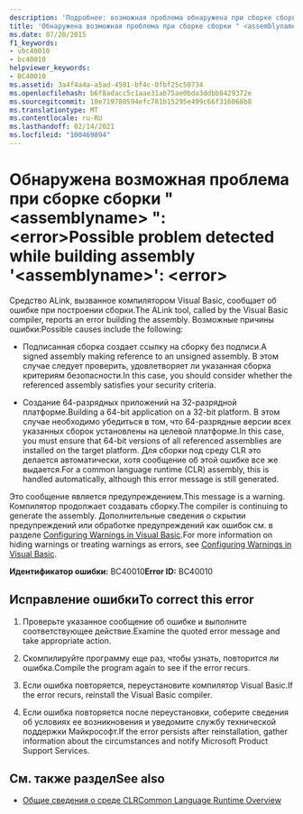 ```yaml
---
description: 'Подробнее: возможная проблема обнаружена при сборке сборки " <assemblyname> ": <error>'
title: 'Обнаружена возможная проблема при сборке сборки " <assemblyname> ": <error>'
ms.date: 07/20/2015
f1_keywords:
- vbc40010
- bc40010
helpviewer_keywords:
- BC40010
ms.assetid: 3a4f4a4a-a5ad-4501-bf4c-0fbf25c50734
ms.openlocfilehash: b6f8adacc5c1aae31ab75ae0bda3ddbb8429372e
ms.sourcegitcommit: 10e719780594efc781b15295e499c66f316068b8
ms.translationtype: MT
ms.contentlocale: ru-RU
ms.lasthandoff: 02/14/2021
ms.locfileid: "100469894"
---
```

# <a name="possible-problem-detected-while-building-assembly-assemblyname-error"></a><span data-ttu-id="cd317-103">Обнаружена возможная проблема при сборке сборки " \<assemblyname> ": \<error></span><span class="sxs-lookup"><span data-stu-id="cd317-103">Possible problem detected while building assembly '\<assemblyname>': \<error></span></span>

<span data-ttu-id="cd317-104">Средство ALink, вызванное компилятором Visual Basic, сообщает об ошибке при построении сборки.</span><span class="sxs-lookup"><span data-stu-id="cd317-104">The ALink tool, called by the Visual Basic compiler, reports an error building the assembly.</span></span> <span data-ttu-id="cd317-105">Возможные причины ошибки:</span><span class="sxs-lookup"><span data-stu-id="cd317-105">Possible causes include the following:</span></span>  
  
- <span data-ttu-id="cd317-106">Подписанная сборка создает ссылку на сборку без подписи.</span><span class="sxs-lookup"><span data-stu-id="cd317-106">A signed assembly making reference to an unsigned assembly.</span></span> <span data-ttu-id="cd317-107">В этом случае следует проверить, удовлетворяет ли указанная сборка критериям безопасности.</span><span class="sxs-lookup"><span data-stu-id="cd317-107">In this case, you should consider whether the referenced assembly satisfies your security criteria.</span></span>  
  
- <span data-ttu-id="cd317-108">Создание 64-разрядных приложений на 32-разрядной платформе.</span><span class="sxs-lookup"><span data-stu-id="cd317-108">Building a 64-bit application on a 32-bit platform.</span></span> <span data-ttu-id="cd317-109">В этом случае необходимо убедиться в том, что 64-разрядные версии всех указанных сборок установлены на целевой платформе.</span><span class="sxs-lookup"><span data-stu-id="cd317-109">In this case, you must ensure that 64-bit versions of all referenced assemblies are installed on the target platform.</span></span> <span data-ttu-id="cd317-110">Для сборки под среду CLR это делается автоматически, хотя сообщение об этой ошибке все же выдается.</span><span class="sxs-lookup"><span data-stu-id="cd317-110">For a common language runtime (CLR) assembly, this is handled automatically, although this error message is still generated.</span></span>  
  
 <span data-ttu-id="cd317-111">Это сообщение является предупреждением.</span><span class="sxs-lookup"><span data-stu-id="cd317-111">This message is a warning.</span></span> <span data-ttu-id="cd317-112">Компилятор продолжает создавать сборку.</span><span class="sxs-lookup"><span data-stu-id="cd317-112">The compiler is continuing to generate the assembly.</span></span> <span data-ttu-id="cd317-113">Дополнительные сведения о скрытии предупреждений или обработке предупреждений как ошибок см. в разделе [Configuring Warnings in Visual Basic](/visualstudio/ide/configuring-warnings-in-visual-basic).</span><span class="sxs-lookup"><span data-stu-id="cd317-113">For more information on hiding warnings or treating warnings as errors, see [Configuring Warnings in Visual Basic](/visualstudio/ide/configuring-warnings-in-visual-basic).</span></span>  
  
 <span data-ttu-id="cd317-114">**Идентификатор ошибки:** BC40010</span><span class="sxs-lookup"><span data-stu-id="cd317-114">**Error ID:** BC40010</span></span>  
  
## <a name="to-correct-this-error"></a><span data-ttu-id="cd317-115">Исправление ошибки</span><span class="sxs-lookup"><span data-stu-id="cd317-115">To correct this error</span></span>  
  
1. <span data-ttu-id="cd317-116">Проверьте указанное сообщение об ошибке и выполните соответствующее действие.</span><span class="sxs-lookup"><span data-stu-id="cd317-116">Examine the quoted error message and take appropriate action.</span></span>  
  
2. <span data-ttu-id="cd317-117">Скомпилируйте программу еще раз, чтобы узнать, повторится ли ошибка.</span><span class="sxs-lookup"><span data-stu-id="cd317-117">Compile the program again to see if the error recurs.</span></span>  
  
3. <span data-ttu-id="cd317-118">Если ошибка повторяется, переустановите компилятор Visual Basic.</span><span class="sxs-lookup"><span data-stu-id="cd317-118">If the error recurs, reinstall the Visual Basic compiler.</span></span>  
  
4. <span data-ttu-id="cd317-119">Если ошибка повторяется после переустановки, соберите сведения об условиях ее возникновения и уведомите службу технической поддержки Майкрософт.</span><span class="sxs-lookup"><span data-stu-id="cd317-119">If the error persists after reinstallation, gather information about the circumstances and notify Microsoft Product Support Services.</span></span>  
  
## <a name="see-also"></a><span data-ttu-id="cd317-120">См. также раздел</span><span class="sxs-lookup"><span data-stu-id="cd317-120">See also</span></span>

- [<span data-ttu-id="cd317-121">Общие сведения о среде CLR</span><span class="sxs-lookup"><span data-stu-id="cd317-121">Common Language Runtime Overview</span></span>](../../standard/clr.md)
